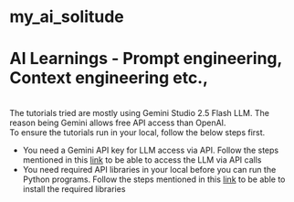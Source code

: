 # my_ai_solitude
<h1>AI Learnings - Prompt engineering, Context engineering etc.,</h1>
<br>The tutorials tried are mostly using Gemini Studio 2.5 Flash LLM. The reason being Gemini allows free API access than OpenAI.
<br>To ensure the tutorials run in your local, follow the below steps first.
  <ul>
    <li>You need a Gemini API key for LLM access via API. Follow the steps mentioned in this <a href="https://ai.google.dev/gemini-api/docs/api-key">link</a> to be able to access the LLM via API calls</li>
    <li>You need required API libraries in your local before you can run the Python programs. Follow the steps mentioned in this <a href="https://ai.google.dev/gemini-api/docs/quickstart">link</a> to be able to install the required libraries</li>
  </ul>
